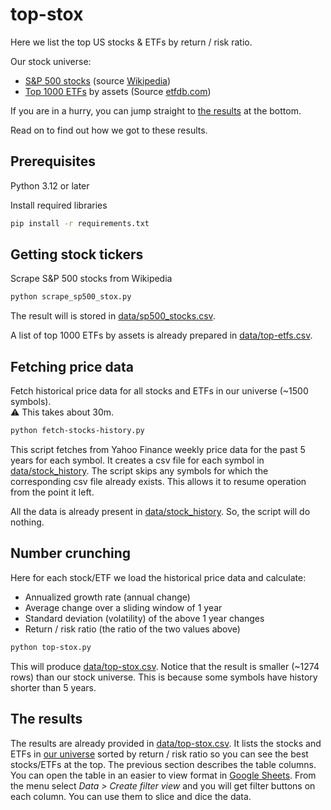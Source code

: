 # top-stox

Here we list the top US stocks & ETFs by return / risk ratio.

Our stock universe:
- [S&P 500 stocks](data/sp500_stocks.csv) (source [Wikipedia](https://en.wikipedia.org/wiki/List_of_S%26P_500_companies))
- [Top 1000 ETFs](data/top-etfs.csv) by assets (Source [etfdb.com](https://etfdb.com/screener/#sort_by=assets&sort_direction=desc&page=1))

If you are in a hurry, you can jump straight to [the results](#the-results) at the bottom.

Read on to find out how we got to these results.

## Prerequisites

Python 3.12 or later

Install required libraries
```sh
pip install -r requirements.txt
```

## Getting stock tickers
Scrape S&P 500 stocks from Wikipedia
```sh
python scrape_sp500_stox.py
```
The result will is stored in [data/sp500_stocks.csv](data/sp500_stocks.csv).

A list of top 1000 ETFs by assets is already prepared in [data/top-etfs.csv](data/top-etfs.csv).

## Fetching price data
Fetch historical price data for all stocks and ETFs in our universe (~1500 symbols).<br/>
:warning: This takes about 30m.
```sh
python fetch-stocks-history.py
```
This script fetches from Yahoo Finance weekly price data for the past 5 years for each symbol.
It creates a csv file for each symbol in [data/stock_history](data/stock_history).
The script skips any symbols for which the corresponding csv file already exists.
This allows it to resume operation from the point it left.

All the data is already present in [data/stock_history](data/stock_history).
So, the script will do nothing.

## Number crunching

Here for each stock/ETF we load the historical price data and calculate:
- Annualized growth rate (annual change)
- Average change over a sliding window of 1 year
- Standard deviation (volatility) of the above 1 year changes
- Return / risk ratio (the ratio of the two values above)

```sh
python top-stox.py 
```
This will produce [data/top-stox.csv](data/top-stox.csv).
Notice that the result is smaller (~1274 rows) than our stock universe.
This is because some symbols have history shorter than 5 years.

## The results
The results are already provided in [data/top-stox.csv](data/top-stox.csv).
It lists the stocks and ETFs in [our universe](#top-stox) sorted by return / risk ratio so you can see the best stocks/ETFs at the top.
The previous section describes the table columns.
You can open the table in an easier to view format in [Google Sheets](https://docs.google.com/spreadsheets/d/1FcSCCSSMf4GDMnWiIf6uvauVM-bnhS9nifoqAC2VCtM).
From the menu select _Data > Create filter view_ and you will get filter buttons on each column.
You can use them to slice and dice the data.